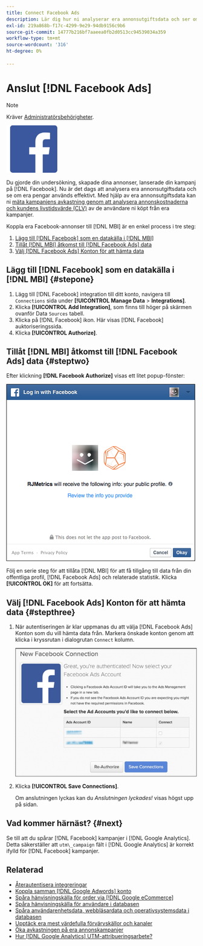 ```yaml
---
title: Connect Facebook Ads
description: Lär dig hur ni analyserar era annonsutgiftsdata och ser om era pengar används effektivt.
exl-id: 219a868b-f17c-4299-9e29-94db9156c9b6
source-git-commit: 14777b216bf7aaeea0fb2d0513cc94539034a359
workflow-type: tm+mt
source-wordcount: '316'
ht-degree: 0%

---
```


# Anslut [!DNL Facebook Ads]

>[!NOTE]
>
>Kräver [Administratörsbehörigheter](../../../administrator/user-management/user-management.md).

![](../../../assets/Facebook_Logo.png)

Du gjorde din undersökning, skapade dina annonser, lanserade din kampanj på [!DNL Facebook]. Nu är det dags att analysera era annonsutgiftsdata och se om era pengar används effektivt. Med hjälp av era annonsutgiftsdata kan ni [mäta kampanjens avkastning genom att analysera annonskostnaderna och kundens livstidsvärde (CLV)](../../../data-analyst/analysis/roi-ad-camp.md) av de användare ni köpt från era kampanjer.

Koppla era Facebook-annonser till [!DNL MBI] är en enkel process i tre steg:

1. [Lägg till [!DNL Facebook] som en datakälla i [!DNL MBI]](#stepone)
1. [Tillåt [!DNL MBI] åtkomst till [!DNL Facebook Ads] data](#steptwo)
1. [Välj [!DNL Facebook Ads] Konton för att hämta data](#stepthree)

## Lägg till [!DNL Facebook] som en datakälla i [!DNL MBI] {#stepone}

1. Lägg till [!DNL Facebook] integration till ditt konto, navigera till `Connections` sida under **[!UICONTROL Manage Data** > **Integrations]**.
1. Klicka **[!UICONTROL Add Integration]**, som finns till höger på skärmen ovanför Data `Sources` tabell.
1. Klicka på [!DNL Facebook] ikon. Här visas [!DNL Facebook] auktoriseringssida.
1. Klicka **[!UICONTROL Authorize]**.

## Tillåt [!DNL MBI] åtkomst till [!DNL Facebook Ads] data {#steptwo}

Efter klickning **[!DNL Facebook Authorize]** visas ett litet popup-fönster:

![](../../../assets/Facebook_Access_Popup.png)

Följ en serie steg för att tillåta [!DNL MBI] för att få tillgång till data från din offentliga profil, [!DNL Facebook Ads] och relaterade statistik. Klicka **[!UICONTROL OK]** för att fortsätta.

## Välj [!DNL Facebook Ads] Konton för att hämta data {#stepthree}

1. När autentiseringen är klar uppmanas du att välja [!DNL Facebook Ads] Konton som du vill hämta data från. Markera önskade konton genom att klicka i kryssrutan i dialogrutan `Connect` kolumn.

   ![](../../../assets/Facebook_Ad_Accounts.png)

1. Klicka **[!UICONTROL Save Connections]**.

   Om anslutningen lyckas kan du *Anslutningen lyckades!* visas högst upp på sidan.

## Vad kommer härnäst? {#next}

Se till att du spårar [!DNL Facebook] kampanjer i [!DNL Google Analytics]. Detta säkerställer att `utm\_campaign` fält i [!DNL Google Analytics] är korrekt ifylld för [!DNL Facebook] kampanjer.

## Relaterad

* [Återautentisera integreringar](https://experienceleague.adobe.com/docs/commerce-knowledge-base/kb/how-to/mbi-reauthenticating-integrations.html?lang=en)
* [Koppla samman [!DNL Google Adwords] konto](../integrations/google-ecommerce.md)
* [Spåra hänvisningskälla för order via [!DNL Google eCommerce]](../integrations/google-ecommerce.md)
* [Spåra hänvisningskälla för användare i databasen](../../analysis/google-track-user-acq.md)
* [Spåra användarenhetsdata, webbläsardata och operativsystemsdata i databasen](../../analysis/track-usr-dev-browser.md)
* [Upptäck era mest värdefulla förvärvskällor och kanaler](../../analysis/most-value-source-channel.md)
* [Öka avkastningen på era annonskampanjer](../../analysis/roi-ad-camp.md)
* [Hur [!DNL Google Analytics] UTM-attribueringsarbete?](../../analysis/utm-attributes.md)
